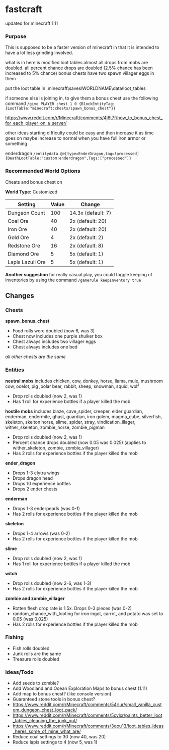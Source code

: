 # fastcraft
updated for minecraft 1.11
### Purpose
This is supposed to be a faster version of minecraft in that it is intended to have a lot less grinding involved.

what is in here is modified loot tables
almost all drops from mobs are doubled. all percent chance drops are doubled (2.5% chance has been increased to 5% chance)
bonus chests have two spawn villager eggs in them

put the loot table in \.minecraft\saves\WORLDNAME\data\loot_tables

if someone else is joining in, to give them a bonus chest use the following command
`/give PLAYER chest 1 0 {BlockEntityTag:{LootTable:"minecraft:chests/spawn_bonus_chest"}}`

https://www.reddit.com/r/Minecraft/comments/4j6t7f/how_to_bonus_chest_for_each_player_on_a_server/

other ideas
starting difficulty could be easy and then increase it as time goes on
maybe increase to normal when you have full iron armor or something


enderdragon
`/entitydata @e[type=EnderDragon,tag=!processed] {DeathLootTable:"custom:enderdragon",Tags:["processed"]}`

### Recommended World Options
Cheats and bonus chest on

**World Type:** Customized

Setting | Value | Change
--- | --- | ---
Dungeon Count | 100 | 14.3x (default: 7)
Coal Ore | 40 | 2x (default: 20)
Iron Ore | 40 | 2x (default: 20)
Gold Ore | 4 | 2x (default: 2)
Redstone Ore | 16 | 2x (default: 8)
Diamond Ore | 5 | 5x (default: 1)
Lapis Lazuli Ore | 5 | 5x (default: 1)

**Another suggestion** for really casual play, you could toggle keeping of inventories by using the command `/gamerule keepInventory true`

## Changes
### Chests
**spawn_bonus_chest**
- Food rolls were doubled (now 6, was 3)
- Chest now includes one purple shulker box
- Chest always includes two villager eggs
- Chest always includes one bed

*all other chests are the same*
### Entities
**neutral mobs** includes chicken, cow, donkey, horse, llama, mule, mushroom cow, ocelot, pig ,polar bear, rabbit, sheep, snowman, squid, wolf
- Drop rolls doubled (now 2, was 1)
- Has 1 roll for experience bottles if a player killed the mob

**hostile mobs** includes blaze, cave_spider, creeper, elder guardian, enderman, endermite, ghast, guardian, iron golem, magma_cube, silverfish, skeleton, skelton horse, slime, spider, stray, vindication_illager, wither_skeleton, zombie_horse, zombie_pigman
- Drop rolls doubled (now 2, was 1)
- Percent chance drops doubled (now 0.05 was 0.025) (applies to wither_skeleton, zombie, zombie_villager)
- Has 2 rolls for experience bottles if the player killed the mob

**ender_dragon**
- Drops 1-3 elytra wings
- Drops dragon head
- Drops 10 experience bottles
- Drops 2 ender chests

**enderman**
- Drops 1-3 enderpearls (was 0-1)
- Has 2 rolls for experience bottles if the player killed the mob

**skeleton**
- Drops 1-4 arrows (was 0-2)
- Has 2 rolls for experience bottles if the player killed the mob

**slime**
- Drop rolls doubled (now 2, was 1)
- Has 1 roll for experience bottles if a player killed the mob

**witch**
- Drop rolls doubled (now 2-6, was 1-3)
- Has 2 rolls for experience bottles if the player killed the mob

**zombie and zombie_villager**
- Rotten flesh drop rate is 1.5x. Drops 0-3 pieces (was 0-2)
- random_chance_with_looting for iron ingot, carrot, and potato was set to 0.05 (was 0.025)
- Has 2 rolls for experience bottles if the player killed the mob

### Fishing
- Fish rolls doubled
- Junk rolls are the same
- Treasure rolls doubled

### Ideas/Todo
- Add seeds to zombie?
- Add Woodland and Ocean Exploration Maps to bonus chest (1.11)
- Add map to bonus chest? (like console version)
- Guaranteed stone tools in bonus chest?
- https://www.reddit.com/r/Minecraft/comments/54rlur/small_vanilla_custom_dungeon_chest_loot_pack/
- https://www.reddit.com/r/Minecraft/comments/5cvlxr/paints_better_loot_tables_cleaning_the_junk_out/
- https://www.reddit.com/r/Minecraft/comments/3qou13/loot_tables_ideas_heres_some_of_mine_what_are/
- Reduce coal settings to 30 (now 40, was 20)
- Reduce lapis settings to 4 (now 5, was 1)
